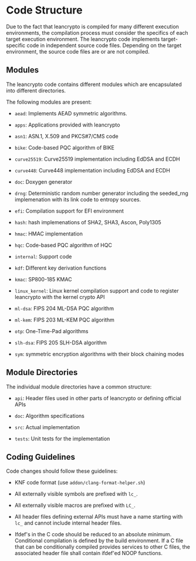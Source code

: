# Code Structure

Due to the fact that leancrypto is compiled for many different execution environments, the compilation process must consider the specifics of each target execution environment. The leancrypto code implements target-specific code in independent source code files. Depending on the target environment, the source code files are or are not compiled.

## Modules

The leancrypto code contains different modules which are encapsulated into different directories.

The following modules are present:

* `aead`: Implements AEAD symmetric algorithms.

* `apps`: Applications provided with leancrypto

* `asn1`: ASN.1, X.509 and PKCS#7/CMS code

* `bike`: Code-based PQC algorithm of BIKE

* `curve25519`: Curve25519 implementation including EdDSA and ECDH

* `curve448`: Curve448 implementation including EdDSA and ECDH

* `doc`: Doxygen generator

* `drng`: Deterministic random number generator including the seeded_rng implemenation with its link code to entropy sources.

* `efi`: Compilation support for EFI environment

* `hash`: hash implemenations of SHA2, SHA3, Ascon, Poly1305

* `hmac`: HMAC implementation

* `hqc`: Code-based PQC algorithm of HQC

* `internal`: Support code

* `kdf`: Different key derivation functions

* `kmac`: SP800-185 KMAC

* `linux_kernel`: Linux kernel compilation support and code to register leancrypto with the kernel crypto API

* `ml-dsa`: FIPS 204 ML-DSA PQC algorithm

* `ml-kem`: FIPS 203 ML-KEM PQC algorithm

* `otp`: One-Time-Pad algorithms

* `slh-dsa`: FIPS 205 SLH-DSA algorithm

* `sym`: symmetric encryption algorithms with their block chaining modes

## Module Directories

The individual module directories have a common structure:

* `api`: Header files used in other parts of leancrypto or defining official APIs

* `doc`: Algorithm specifications

* `src`: Actual implementation

* `tests`: Unit tests for the implementation

## Coding Guidelines

Code changes should follow these guidelines:

* KNF code format (use `addon/clang-format-helper.sh`)

* All externally visible symbols are prefixed with `lc_`.

* All externally visible macros are prefixed with `LC_`.

* All header files defining external APIs must have a name starting with `lc_` and cannot include internal header files.

* Ifdef's in the C code should be reduced to an absolute minimum. Conditional compilation is defined by the build environment. If a C file that can be conditionally compiled provides services to other C files, the associated header file shall contain ifdef'ed NOOP functions.
